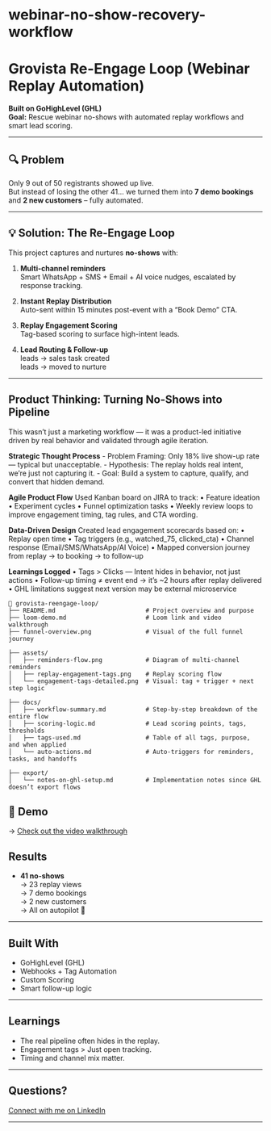 # webinar-no-show-recovery-workflow

# Grovista Re-Engage Loop (Webinar Replay Automation)

**Built on GoHighLevel (GHL)**  
**Goal:** Rescue webinar no-shows with automated replay workflows and smart lead scoring.

---

## 🔍 Problem

Only 9 out of 50 registrants showed up live.  
But instead of losing the other 41... we turned them into **7 demo bookings** and **2 new customers** – fully automated.

---

## 💡 Solution: The Re-Engage Loop

This project captures and nurtures **no-shows** with:

1. **Multi-channel reminders**  
   Smart WhatsApp + SMS + Email + AI voice nudges, escalated by response tracking.

2. **Instant Replay Distribution**  
   Auto-sent within 15 minutes post-event with a “Book Demo” CTA.

3. **Replay Engagement Scoring**  
   Tag-based scoring to surface high-intent leads.

4. **Lead Routing & Follow-up**  
   leads → sales task created  
   leads → moved to nurture

---
## Product Thinking: Turning No-Shows into Pipeline

This wasn’t just a marketing workflow — it was a product-led initiative driven by real behavior and validated through agile iteration.

**Strategic Thought Process**
	-	Problem Framing: Only 18% live show-up rate — typical but unacceptable.
 	-	Hypothesis: The replay holds real intent, we’re just not capturing it.
  	-	Goal: Build a system to capture, qualify, and convert that hidden demand.

**Agile Product Flow**
	Used Kanban board on JIRA to track:
	•	Feature ideation
	•	Experiment cycles
	•	Funnel optimization tasks
	•	Weekly review loops to improve engagement timing, tag rules, and CTA wording.


**Data-Driven Design**
	Created lead engagement scorecards based on:
	•	Replay open time
	•	Tag triggers (e.g., watched_75, clicked_cta)
	•	Channel response (Email/SMS/WhatsApp/AI Voice)
	•	Mapped conversion journey from replay → to booking → to follow-up

**Learnings Logged**
	•	Tags > Clicks — Intent hides in behavior, not just actions
	•	Follow-up timing ≠ event end → it’s ~2 hours after replay delivered
	•	GHL limitations suggest next version may be external microservice


```
📂 grovista-reengage-loop/
├── README.md                         # Project overview and purpose
├── loom-demo.md                      # Loom link and video walkthrough
├── funnel-overview.png               # Visual of the full funnel journey

├── assets/
│   ├── reminders-flow.png            # Diagram of multi-channel reminders
│   ├── replay-engagement-tags.png    # Replay scoring flow
│   └── engagement-tags-detailed.png  # Visual: tag + trigger + next step logic

├── docs/
│   ├── workflow-summary.md           # Step-by-step breakdown of the entire flow
│   ├── scoring-logic.md              # Lead scoring points, tags, thresholds
│   ├── tags-used.md                  # Table of all tags, purpose, and when applied
│   └── auto-actions.md               # Auto-triggers for reminders, tasks, and handoffs

├── export/
│   └── notes-on-ghl-setup.md         # Implementation notes since GHL doesn’t export flows
```

## 🎥 Demo

→ [Check out the video walkthrough](https://drive.google.com/file/d/1RMxwakXs3-317tyzagsjKOrS_YumC_m8/view?usp=sharing)

## Results

- **41 no-shows**  
→ 23 replay views  
→ 7 demo bookings  
→ 2 new customers  
→ All on autopilot 🎯

---

## Built With

- GoHighLevel (GHL)
- Webhooks + Tag Automation
- Custom Scoring
- Smart follow-up logic

---

## Learnings

- The real pipeline often hides in the replay.
- Engagement tags > Just open tracking.
- Timing and channel mix matter.

---

## Questions?

[Connect with me on LinkedIn](www.linkedin.com/in/hitaishi-n-grovista)

---
